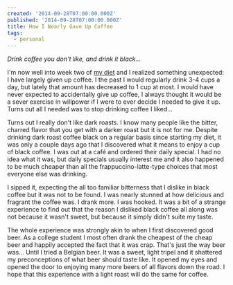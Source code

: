 ```yaml
---
created: '2014-09-28T07:00:00.000Z'
published: '2014-09-28T07:00:00.000Z'
title: How I Nearly Gave Up Coffee
tags:
  - personal
---
```


_Drink coffee you don't like, and drink it black..._

I'm now well into week two of [my diet][abs] and I realized something unexpected: I have largely given up coffee. I the past I would regularly drink 3-4 cups a day, but lately that amount has decreased to 1 cup at most. I would have never expected to accidentally give up coffee, I always thought it would be a sever exercise in willpower if I were to ever decide I needed to give it up. Turns out all I needed was to stop drinking coffee I liked...

Turns out I really don't like dark roasts. I know many people like the bitter, charred flavor that you get with a darker roast but it is not for me. Despite drinking dark roast coffee black on a regular basis since starting my diet, it was only a couple days ago that I discovered what it means to enjoy a cup of black coffee. I was out at a café and ordered their daily special. I had no idea what it was, but daily specials usually interest me and it also happened to be much cheaper than all the frappuccino-latte-type choices that most everyone else was drinking.

I sipped it, expecting the all too familiar bitterness that I dislike in black coffee but it was not to be found. I was nearly stunned at how delicious and fragrant the coffee was. I drank more. I was hooked. It was a bit of a strange experience to find out that the reason I disliked black coffee all along was not because it wasn't sweet, but because it simply didn't suite my taste.

The whole experience was strongly akin to when I first discovered good beer. As a college student I most often drank the cheapest of the cheap beer and happily accepted the fact that it was crap. That's just the way beer was... Until I tried a Belgian beer. It was a sweet, light tripel and it shattered my preconceptions of what beer should taste like. It opened my eyes and opened the door to enjoying many more beers of all flavors down the road. I hope that this experience with a light roast will do the same for coffee.

[abs]: http://blog.iansinnott.com/road-to-absterdam-part-1/